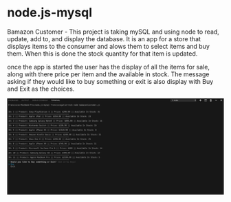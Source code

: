 # node.js-mysql

Bamazon Customer -
This project is taking mySQL and using node to read, update, add to, and display the database. It is an app for a store that displays items to the consumer and alows them to select items and buy them. When this is done the stock quantity for that item is updated. 

once the app is started the user has the display of all the items for sale, along with there price per item and the available in stock. The message asking if they would like to buy something or exit is also display with Buy and Exit as the choices.

![Step 1](./step1.jpg)